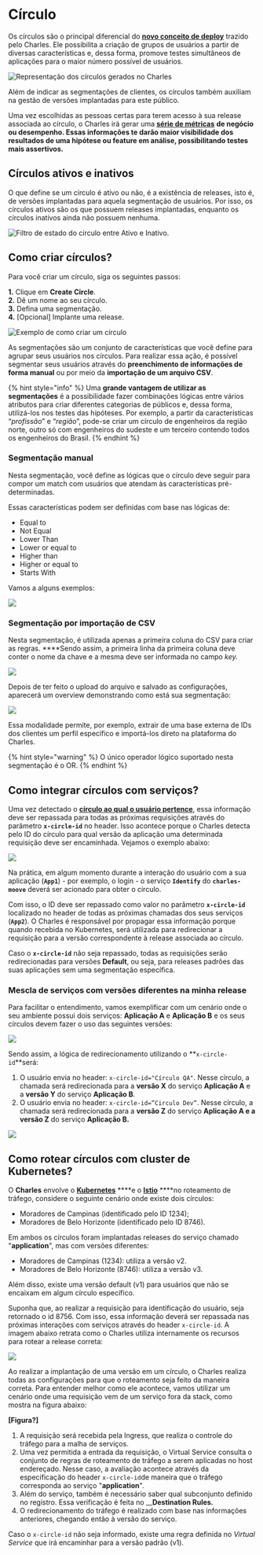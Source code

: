 # Círculo

Os círculos são o principal diferencial do [**novo conceito de deploy**](https://meet.google.com/linkredirect?authuser=0&dest=https%3A%2F%2Fdocs.charlescd.io%2Ffaq-1%2Fconceito-de-deploy-em-circulos) trazido pelo Charles. Ele possibilita a criação de grupos de usuários a partir de diversas características e, dessa forma, promove testes simultâneos de aplicações para o maior número possível de usuários.

![Representa&#xE7;&#xE3;o dos c&#xED;rculos gerados no Charles](../.gitbook/assets/circles_bg_white.jpg)

Além de indicar as segmentações de clientes, os círculos também auxiliam na gestão de versões implantadas para este público.

Uma vez escolhidas as pessoas certas para terem acesso à sua release associada ao círculo, o Charles irá gerar uma [**série de métricas**](https://meet.google.com/linkredirect?authuser=0&dest=https%3A%2F%2Fdocs.charlescd.io%2Freferencia-1%2Fmetricas) ****de negócio ou desempenho. Essas informações te darão maior visibilidade dos resultados de uma hipótese ou feature em análise, possibilitando testes mais assertivos**.**

## Círculos ativos e inativos

O que define se um círculo é ativo ou não, é a existência de releases, isto é, de versões implantadas para aquela segmentação de usuários. Por isso, os círculos ativos são os que possuem releases implantadas, enquanto os círculos inativos ainda não possuem nenhuma.

![ Filtro de estado do c&#xED;rculo entre Ativo e Inativo.](../.gitbook/assets/chrome-capture-2-.gif)

## Como criar círculos?

Para você criar um círculo, siga os seguintes passos:

**1.** Clique em **Create Circle**.  
**2.** Dê um nome ao seu círculo.  
**3.** Defina uma segmentação.  
**4.** \[Opcional\] Implante uma release.

![Exemplo de como criar um c&#xED;rculo](../.gitbook/assets/criar-circulo.gif)

As segmentações são um conjunto de características que você define para agrupar seus usuários nos círculos. Para realizar essa ação, é possível segmentar seus usuários através do **preenchimento de informações de forma manual** ou por meio da **importação de um arquivo CSV**.

{% hint style="info" %}
Uma **grande vantagem de utilizar as segmentações** é a possibilidade fazer combinações lógicas entre vários atributos para criar diferentes categorias de públicos e, dessa forma, utilizá-los nos testes das hipóteses. Por exemplo, a partir da características “_profissão_” e “_região_”, pode-se criar um círculo de engenheiros da região norte, outro só com engenheiros do sudeste e um terceiro contendo todos os engenheiros do Brasil.
{% endhint %}

### **Segmentação manual**

Nesta segmentação, você define as lógicas que o círculo deve seguir para compor um match com usuários que atendam às características pré-determinadas.

Essas características podem ser definidas com base nas lógicas de:

* Equal to
* Not Equal
* Lower Than
* Lower or equal to
* Higher than
* Higher or equal to
* Starts With

Vamos a alguns exemplos:

![](../.gitbook/assets/chrome-capture-1-.jpg)

### **Segmentação por importação de CSV**

Nesta segmentação, é utilizada apenas a primeira coluna do CSV para criar as regras. ****Sendo assim, a primeira linha da primeira coluna deve conter o nome da chave e a mesma deve ser informada no campo _key._

![](../.gitbook/assets/image%20%282%29.png)

Depois de ter feito o upload do arquivo e salvado as configurações, aparecerá um overview demonstrando como está sua segmentação:

![](../.gitbook/assets/image%20%281%29.png)

Essa modalidade permite, por exemplo, extrair de uma base externa de IDs dos clientes um perfil específico e importá-los direto na plataforma do Charles. 

{% hint style="warning" %}
O único operador lógico suportado nesta segmentação é o OR.
{% endhint %}

## Como integrar círculos com serviços?

Uma vez detectado o [**círculo ao qual o usuário pertence**](https://app.gitbook.com/@zup-products/s/charles/v/v1.6/circulos/como-identificar-os-circulos), essa informação deve ser repassada para todas as próximas requisições através do parâmetro **`x-circle-id`** no header. Isso acontece porque o Charles detecta pelo ID do círculo para qual versão da aplicação uma determinada requisição deve ser encaminhada. Vejamos o exemplo abaixo:

![](../.gitbook/assets/17-03-03-03-03-1-.png)

Na prática, em algum momento durante a interação do usuário com a sua aplicação \(**`App1`**\) -  por exemplo, o login - o serviço **`Identify`** do **`charles-moove`** deverá ser acionado para obter o círculo.

Com isso, o ID deve ser repassado como valor no parâmetro **`x-circle-id`** localizado no header de todas as próximas chamadas dos seus serviços \(**`App2`**\). O Charles é responsável por propagar essa informação porque quando recebida no Kubernetes, será utilizada para redirecionar a requisição para a versão correspondente à release associada ao círculo.

Caso o **`x-circle-id`** não seja repassado, todas as requisições serão redirecionadas para versões **Default**, ou seja, para releases padrões das suas aplicações sem uma segmentação específica.

### **Mescla de serviços com versões diferentes na minha release**

Para facilitar o entendimento, vamos exemplificar com um cenário onde o seu ambiente possui dois serviços: **Aplicação A** e **Aplicação B** e os seus círculos devem fazer o uso das seguintes versões:

![](../.gitbook/assets/18.png)

Sendo assim, a lógica de redirecionamento utilizando o **`x-circle-id`**será:

1. O usuário envia no header: `x-circle-id="Círculo QA"`. Nesse círculo, a chamada será redirecionada para a **versão X** do serviço **Aplicação A** e a **versão Y** do serviço **Aplicação B**. 
2. O usuário envia no header: `x-circle-id=”Circulo Dev”`. Nesse círculo, a chamada será redirecionada para a **versão Z** do serviço **Aplicação A e a versão Z** do serviço **Aplicação B.**

![](../.gitbook/assets/19.png)

## Como rotear círculos com cluster de Kubernetes?

O **Charles** envolve o [**Kubernetes**](https://kubernetes.io/docs/home/) ****e o [**Istio**](https://istio.io/docs/) ****no roteamento de tráfego, considere o seguinte cenário onde existe dois círculos:

* Moradores de Campinas \(identificado pelo ID 1234\);
* Moradores de Belo Horizonte \(identificado pelo ID 8746\).

Em ambos os círculos foram implantadas releases do serviço chamado "**application**", mas com versões diferentes:

* Moradores de Campinas \(1234\): utiliza a versão v2.
* Moradores de Belo Horizonte \(8746\): utiliza a versão v3.

Além disso, existe uma versão default \(v1\) para usuários que não se encaixam em algum círculo específico.

Suponha que, ao realizar a requisição para identificação do usuário, seja retornado o id 8756. Com isso, essa informação deverá ser repassada nas próximas interações com serviços através do header `x-circle-id`. A imagem abaixo retrata como o Charles utiliza internamente os recursos para rotear a release correta: 

![](../.gitbook/assets/screen_shot_2020-05-22_at_10.08.35.png)

Ao realizar a implantação de uma versão em um círculo, o Charles realiza todas as configurações para que o roteamento seja feito da maneira correta. Para entender melhor como ele acontece, vamos utilizar um cenário onde uma requisição vem de um serviço fora da stack, como mostra na figura abaixo:

**\[Figura?\]**

1. A requisição será recebida pela Ingress, que realiza o controle do tráfego para a malha de serviços.  
2. Uma vez permitida a entrada da requisição, o Virtual Service consulta o conjunto de regras de roteamento de tráfego a serem aplicadas no host endereçado. Nesse caso, a avaliação acontece através da especificação do header `x-circle-id`de maneira que o tráfego corresponda ao serviço "**application**".  
3. Além do serviço, também é necessário saber qual subconjunto definido no registro. Essa verificação é feita no __**Destination Rules.**  
4. O redirecionamento do tráfego é realizado com base nas informações anteriores, chegando então à versão do serviço.  

Caso o `x-circle-id` não seja informado, existe uma regra definida no _Virtual Service_ que irá encaminhar para a versão padrão \(v1\).

